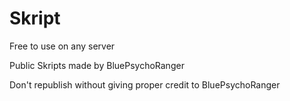 # Skript

Free to use on any server

Public Skripts made by BluePsychoRanger

Don't republish without giving proper credit to BluePsychoRanger
